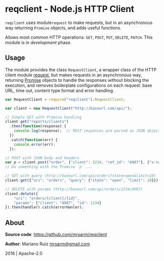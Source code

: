 reqclient - Node.js HTTP Client
===============================

`reqclient` uses module`request` to make requests, but in an
asynchronous way returning `Promise` objects, and adds useful functions.

Allows most common HTTP operations: `GET`, `POST`, `PUT`, `DELETE`, `PATCH`.
This module is in _development_ phase.


Usage
-----

The module provides the class `RequestClient`, a wrapper class of the
HTTP client module [request](https://www.npmjs.com/package/request),
but makes requests in an asynchronous way, returning
[Promise](https://developer.mozilla.org/en-US/docs/Web/JavaScript/Reference/Global_Objects/Promise)
objects to handle the responses without blocking
the execution, and removes boilerplate configurations on each request:
base URL, time out, content type format and error handling.

```js
var RequestClient = require("reqclient").RequestClient;

var client = new RequestClient("http://baseurl.com/api/");

// Simple GET with Promise handling
client.get("reports/clients")
  .then(function(response) {
    console.log(response);  // REST responses are parsed as JSON objects
  })
  .catch(function(err) {
    console.error(err);
  });

// POST with JSON body and headers
var p = client.post("order", {"client": 1234, "ref_id": "A987"}, {"x-token": "AFF01XX"})
// Do something with the Promise `p` ...

// GET with query (http://baseurl.com/api/orders?state=open&limit=10)
client.get({"uri": "orders", "query": {"state": "open", "limit": 10}})

// DELETE with params (http://baseurl.com/api/orders/1234/A987)
client.delete({
    "uri": "orders/{client}/{id}",
    "params": {"client": "A987", "id": 1234}
}).then(handler).catch(errorHanler);
```


About
-----

**Source code**: https://github.com/mrsarm/reqclient

**Author**: Mariano Ruiz <mrsarm@gmail.com>

2016  |  Apache-2.0
